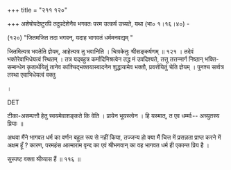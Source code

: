+++
title = "२११ १२०"

+++
अशेषोपदेष्टुरपि तदुपदेशेनैव भगवतः परम उत्कर्ष उच्यते, यथा (भा० १।१६।४०) - 

(१२०) "जितमजित तदा भगवन्, यदाह भागवतं धर्ममनवद्यम् " 

जितमित्यत्र भवतेति ज्ञेयम्, आहेत्यत्र तु भवानिति । चित्रकेतुः श्रीसङ्कर्षणम् ॥ १२१ । तदेवं भक्तेरेवाभिधेयत्वं स्थितम् । तत्र यद्बहुत्र कर्मादिमिश्रत्वेन तद्ध मं उपदिश्यते, तत्तु तत्तन्मार्ग निष्ठान् भक्ति-सम्बन्धेन कृतार्थयितुं तानेव कांश्चिद्भक्तयास्वादनेन शुद्धायामेव भक्तौ, प्रवर्त्तयितुं चेति ज्ञेयम् । पुनश्च सर्व्वत्र तस्था एवाभिधेयत्वं वक्तु 

। 

DET 

टीका-असम्पत्तौ हेतु स्वयमेवाशङ्कते कि वेति । प्रायेन भूयस्त्वेन । हि यस्मात्, त एव धर्म्माः-- अच्युतस्य प्रियाः ॥ 

अथवा मैंने भागवत धर्म का वर्णन बहुल रूप से नहीं किया, तज्जन्य हो क्या मैं चित्त में प्रसन्नता प्राप्त करने में अक्षम हूँ ? कारण, परमहंस आत्माराम वृन्द का एवं श्रीभगवान् का वह भागवत धर्म ही एकान्त प्रिय है । 

सुस्पष्ट वक्ता श्रीव्यास हैं ॥ ११६ ॥ 
